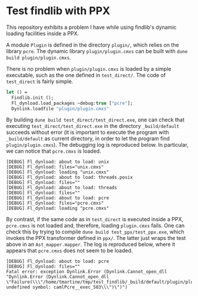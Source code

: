# Test findlib with PPX

This repository exhibits a problem I have while using findlib's dynamic loading facilities inside a PPX.

A module `Plugin` is defined in the directory `plugin/`, which relies on the library `pcre`.
The dynamic library `plugin/plugin.cmxs` can be built with `dune build plugin/plugin.cmxs`.

There is no problem when `plugin/plugin.cmxs` is loaded by a simple executable, such as the one defined in `test_direct/`. The code of `test_direct` is fairly simple.

```ocaml
let () =
  Findlib.init ();
  Fl_dynload.load_packages ~debug:true ["pcre"];
  Dynlink.loadfile "plugin/plugin.cmxs"
```

By building `dune build test_direct/test_direct.exe`, one can check that executing `test_direct/test_direct.exe` in the directory `_build/default` succeeds without error (it is important to execute the program with `_build/default` as current directory, in order to let the program find `plugin/plugin.cmxs`). The debugging log is reproduced below. In particular, we can notice that `pcre.cmxs` is loaded.

```
[DEBUG] Fl_dynload: about to load: unix
[DEBUG] Fl_dynload: files="unix.cmxs"
[DEBUG] Fl_dynload: loading "unix.cmxs"
[DEBUG] Fl_dynload: about to load: threads.posix
[DEBUG] Fl_dynload: files=""
[DEBUG] Fl_dynload: about to load: threads
[DEBUG] Fl_dynload: files=""
[DEBUG] Fl_dynload: about to load: pcre
[DEBUG] Fl_dynload: files="pcre.cmxs"
[DEBUG] Fl_dynload: loading "pcre.cmxs"
```

By contrast, if the same code as in `test_direct` is executed inside a PPX, `pcre.cmxs` is not loaded and, therefore, loading `plugin.cmxs` fails. One can check this by trying to compile `dune build test_ppx/test_ppx.exe`, which invokes the PPX transformer defined in `ppx/`. The latter just wraps the test above in an `Ast_mapper.mapper`. The log is reproduced below, where it appears that `pcre.cmxs` does not seem to be loaded.

```                                                             
[DEBUG] Fl_dynload: about to load: pcre
[DEBUG] Fl_dynload: files=""
Fatal error: exception Dynlink.Error (Dynlink.Cannot_open_dll "Dynlink.Error (Dynlink.Cannot_open_dll \"Failure(\\\"/home/tmartine/tmp/test_findlib/_build/default/plugin/plugin.cmxs: undefined symbol: camlPcre__exec_583\\\")\")")  
```
